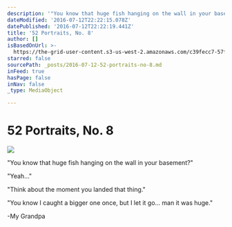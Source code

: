 ```yaml
---
description: '"You know that huge fish hanging on the wall in your basement?"'
dateModified: '2016-07-12T22:22:15.078Z'
datePublished: '2016-07-12T22:22:19.441Z'
title: '52 Portraits, No. 8'
author: []
isBasedOnUrl: >-
  https://the-grid-user-content.s3-us-west-2.amazonaws.com/c39fecc7-57f7-4a3e-b582-4e6416f5f8c2.jpg
starred: false
sourcePath: _posts/2016-07-12-52-portraits-no-8.md
inFeed: true
hasPage: false
inNav: false
_type: MediaObject

---
```

# 52 Portraits, No. 8
![](https://the-grid-user-content.s3-us-west-2.amazonaws.com/c39fecc7-57f7-4a3e-b582-4e6416f5f8c2.jpg)

"You know that huge fish hanging on the wall in your basement?"

"Yeah..."

"Think about the moment you landed that thing."

"You know I caught a bigger one once, but I let it go... man it was huge."

-My Grandpa